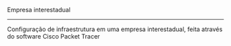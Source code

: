 Empresa interestadual

---

Configuração de infraestrutura em uma empresa interestadual, feita através do software Cisco Packet Tracer